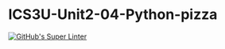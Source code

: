 # ICS3U-Unit2-04-Python-pizza

[![GitHub's Super Linter](https://github.com/haokai-li/ICS3U-Unit2-04-Python-pizza/workflows/GitHub's%20Super%20Linter/badge.svg)](https://github.com/haokai-li/ICS3U-Unit2-04-Python-pizza/actions)
